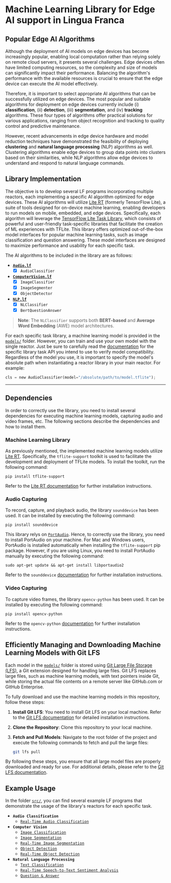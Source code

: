 # Machine Learning Library for Edge AI support in Lingua Franca

## Popular Edge AI Algorithms

Although the deployment of AI models on edge devices has become increasingly popular, enabling local computation rather than relying solely on remote cloud servers, it presents several challenges. Edge devices often have limited computing resources, so the complexity and size of models can significantly impact their performance. Balancing the algorithm's performance with the available resources is crucial to ensure that the edge device can execute the AI model effectively.

Therefore, it is important to select appropriate AI algorithms that can be successfully utilized on edge devices. The most popular and suitable algorithms for deployment on edge devices currently include (i) **classification**, (ii) **detection**, (iii) **segmentation**, and (iv) **tracking** algorithms. These four types of algorithms offer practical solutions for various applications, ranging from object recognition and tracking to quality control and predictive maintenance.

However, recent advancements in edge device hardware and model reduction techniques have demonstrated the feasibility of deploying **clustering** and **natural language processing** (NLP) algorithms as well. Clustering algorithms enable edge devices to group data points into clusters based on their similarities, while NLP algorithms allow edge devices to understand and respond to natural language commands.

## Library Implementation

The objective is to develop several LF programs incorporating multiple reactors, each implementing a specific AI algorithm optimized for edge devices. These AI algorithms will utilize [Lite RT](https://ai.google.dev/edge/litert) (formerly TensorFlow Lite), a suite of tools designed for on-device machine learning, enabling developers to run models on mobile, embedded, and edge devices. Specifically, each algorithm will leverage the [TensorFlow Lite Task Library](https://ai.google.dev/edge/litert/libraries/task_library/overview), which consists of powerful and user-friendly task-specific libraries that facilitate the creation of ML experiences with TFLite. This library offers optimized out-of-the-box model interfaces for popular machine learning tasks, such as image classification and question answering. These model interfaces are designed to maximize performance and usability for each specific task.

The AI algorithms to be included in the library are as follows:

- **[`Audio.lf`](lib/Audio.lf)**
    - [x] `AudioClassifier`
- **[`ComputerVision.lf`](lib/ComputerVision.lf)**
    - [x] `ImageClassifier`
    - [x] `ImageSegmenter`
    - [x] `ObjectDetector`
    <!-- - [ ] `ImageSearcher` (?)
    - [ ] `ImageEmbedder` (?) -->
- **[`NLP.lf`](lib/NLP.lf)**
    - [x] `NLClassifier`
    - [x] `BertQuestionAnswer`
    <!-- - [ ] `TextSearcher`
    - [ ] `TextEmbedder` -->

>  **Note**: The `NLClassifier` supports both **BERT-based** and **Average Word Embedding** (AWE) model architectures.

For each specific task library, a machine learning model is provided in the [`models/`](models/) folder. However, you can train and use your own model with the single reactor. Just be sure to carefully read the [documentation](https://ai.google.dev/edge/litert/libraries/task_library/overview) for the specific library task API you intend to use to verify model compatibility. Regardless of the model you use, it is important to specify the model's absolute path when instantiating a reactor library in your main reactor. For example:
```Python
cls = new AudioClassifier(model="/absolute/path/to/model.tflite");
```
----

## Dependencies

In order to correctly use the library, you need to install several dependencies for executing machine learning models, capturing audio and video frames, etc. The following sections describe the dependencies and how to install them.

### Machine Learning Library
As previously mentioned, the implemented machine learning models utilize [Lite RT](https://ai.google.dev/edge/litert). Specifically, the `tflite-support` toolkit is used to facilitate the development and deployment of TFLite models. To install the toolkit, run the following command:
```shell
pip install tflite-support
```

Refer to the [Lite RT documentation](https://ai.google.dev/edge/litert/docs) for further installation instructions.

### Audio Capturing
To record, capture, and playback audio, the library `sounddevice` has been used. It can be installed by executing the following command:
```shell
pip install sounddevice
```
This library relys on [`PortAudio`](http://www.portaudio.com/). Hence, to correctly use the library, you need to install PortAudio on your machine. For Mac and Windows users, PortAudio is installed automatically when installing the `tflite-support` pip package. However, if you are using Linux, you need to install PortAudio manually by executing the following command:
```shell
sudo apt-get update && apt-get install libportaudio2
```
Refer to the `sounddevice` [documentation](https://python-sounddevice.readthedocs.io/en/0.4.6/installation.html) for further installation instructions.

### Video Capturing
To capture video frames, the library `opencv-python` has been used. It can be installed by executing the following command:
```shell
pip install opencv-python
```
Refer to the `opencv-python` [documentation](https://pypi.org/project/opencv-python/) for further installation instructions.

## Efficiently Managing and Downloading Machine Learning Models with Git LFS

Each model in the [`models/`](models/) folder is stored using [Git Large File Storage (LFS)](https://git-lfs.com/), a Git extension designed for handling large files. Git LFS replaces large files, such as machine learning models, with text pointers inside Git, while storing the actual file contents on a remote server like GitHub.com or GitHub Enterprise.

To fully download and use the machine learning models in this repository, follow these steps:

1. **Install Git LFS**: You need to install Git LFS on your local machine. Refer to the [Git LFS documentation](https://git-lfs.github.com/) for detailed installation instructions.

2. **Clone the Repository**: Clone this repository to your local machine.

3. **Fetch and Pull Models**: Navigate to the root folder of the project and execute the following commands to fetch and pull the large files:

    ```bash
    git lfs pull
    ```

By following these steps, you ensure that all large model files are properly downloaded and ready for use. For additional details, please refer to the [Git LFS documentation](https://git-lfs.github.com/).

## Example Usage

In the folder [`src/`](src/), you can find several example LF programs that demonstrate the usage of the library's reactors for each specific task.

- **`Audio Classification`**
    - [`Real-Time Audio Classification`](src/RTAudioClassification.lf)
- **`Computer Vision`**
    - [`Image Classification`](src/SimpleImageClassification.lf)
    - [`Image Segmentation`](src/SimpleImageSegmentation.lf)
    - [`Real-Time Image Segmentation`](src/RTImageSegmentation.lf)
    - [`Object Detection`](src/SimpleObjectDetection.lf)
    - [`Real-Time Object Detection`](src/RTObjectDetection.lf)
- **`Natural Language Processing`**
    - [`Text Classification`](src/TextClassification.lf)
    - [`Real-Time Speech-to-Text Sentiment Analysis`](src/SentimentAnalysisSpeech.lf)
    - [`Question & Answer`](src/BertQA.lf)
